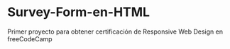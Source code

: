 # Survey-Form-en-HTML
Primer proyecto para obtener certificación de Responsive Web Design en freeCodeCamp
